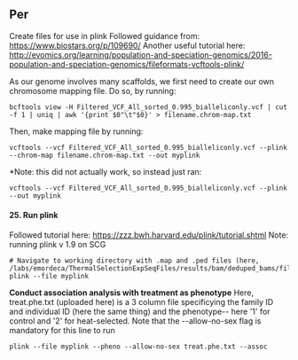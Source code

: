 ## Per
 
Create files for use in plink 
Followed guidance from: https://www.biostars.org/p/109690/ 
Another useful tutorial here: http://evomics.org/learning/population-and-speciation-genomics/2016-population-and-speciation-genomics/fileformats-vcftools-plink/

As our genome involves many scaffolds, we first need to create our own chromosome mapping file. Do so, by running:
```
bcftools view -H Filtered_VCF_All_sorted_0.995_bialleliconly.vcf | cut -f 1 | uniq | awk '{print $0"\t"$0}' > filename.chrom-map.txt
```
Then, make mapping file by running:
```
vcftools --vcf Filtered_VCF_All_sorted_0.995_bialleliconly.vcf --plink --chrom-map filename.chrom-map.txt --out myplink
```

*Note: this did not actually work, so instead just ran: 
```
vcftools --vcf Filtered_VCF_All_sorted_0.995_bialleliconly.vcf --plink --out myplink
```

#### 25. Run plink
Followed tutorial here:
https://zzz.bwh.harvard.edu/plink/tutorial.shtml
Note: running plink v 1.9 on SCG 

```
# Navigate to working directory with .map and .ped files (here, /labs/emordeca/ThermalSelectionExpSeqFiles/results/bam/deduped_bams/filtered_VCF)
plink --file myplink
```

**Conduct association analysis with treatment as phenotype**
Here, treat.phe.txt (uploaded here) is a 3 column file specificying the family ID and individual ID (here the same thing) and the phenotype-- here '1' for control and '2' for heat-selected. Note that the --allow-no-sex flag is mandatory for this line to run
```
plink --file myplink --pheno --allow-no-sex treat.phe.txt --assoc
```

